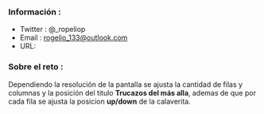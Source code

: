### Información :

- Twitter : @\_ropeliop
- Email : rogelio_133@outlook.com
- URL:

### Sobre el reto :

Dependiendo la resolución de la pantalla se ajusta la cantidad de filas y columnas y la posición del titulo **Trucazos del más alla**, ademas de que por cada fila se ajusta la posicion **up/down** de la calaverita.
